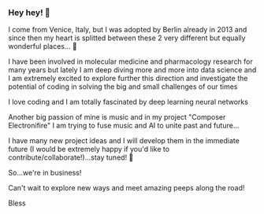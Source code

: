### Hey hey! 👋

I come from Venice, Italy, but I was adopted by Berlin already in 2013 and since then my heart is splitted between these 2 very different but equally wonderful places... 💚

I have been involved in molecular medicine and pharmacology research for many years but lately I am deep diving more and more into data science and I am extremely excited to explore further this direction and investigate the potential of coding in solving the big and small challenges of our times

I love coding and I am totally fascinated by deep learning neural networks

Another big passion of mine is music and in my project "Composer Electronifire" I am trying to fuse music and AI to unite past and future...

I have many new project ideas and I will develop them in the immediate future (I would be extremely happy if you'd like to contribute/collaborate!)...stay tuned! 💚

So...we're in business!

Can't wait to explore new ways and meet amazing peeps along the road!

Bless
